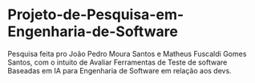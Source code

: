 # Projeto-de-Pesquisa-em-Engenharia-de-Software

Pesquisa feita pro João Pedro Moura Santos e Matheus Fuscaldi Gomes Santos, com o intuito de Avaliar Ferramentas de Teste de software Baseadas em IA para Engenharia de Software em relação aos devs.
